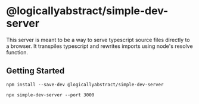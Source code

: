 # @logicallyabstract/simple-dev-server

This server is meant to be a way to serve typescript source files directly to a browser. It transpiles typescript and rewrites imports using node's resolve function.

## Getting Started

`npm install --save-dev @logicallyabstract/simple-dev-server`

`npx simple-dev-server --port 3000`
